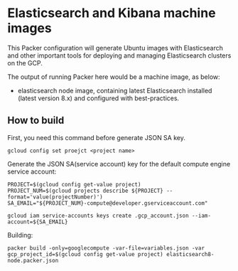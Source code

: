 # Elasticsearch and Kibana machine images

This Packer configuration will generate Ubuntu images with Elasticsearch and other important tools for deploying and managing Elasticsearch clusters on the GCP.

The output of running Packer here would be a machine image, as below:

* elasticsearch node image, containing latest Elasticsearch installed (latest version 8.x) and configured with best-practices.

## How to build
First, you need this command before generate JSON SA key.
```
gcloud config set proejct <project name>
```

Generate the JSON SA(service account) key for the default compute engine service account:
```
PROJECT=$(gcloud config get-value project)
PROJECT_NUM=$(gcloud projects describe ${PROJECT} --format='value(projectNumber)')
SA_EMAIL="${PROJECT_NUM}-compute@developer.gserviceaccount.com"

gcloud iam service-accounts keys create .gcp_account.json --iam-account=${SA_EMAIL}
```

Building:
```
packer build -only=googlecompute -var-file=variables.json -var gcp_project_id=$(gcloud config get-value project) elasticsearch8-node.packer.json
```